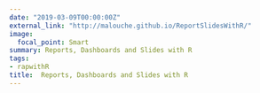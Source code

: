 ```yaml
---
date: "2019-03-09T00:00:00Z"
external_link: "http://malouche.github.io/ReportSlidesWithR/"
image:
  focal_point: Smart
summary: Reports, Dashboards and Slides with R
tags:
- rapwithR
title:  Reports, Dashboards and Slides with R
---
```

